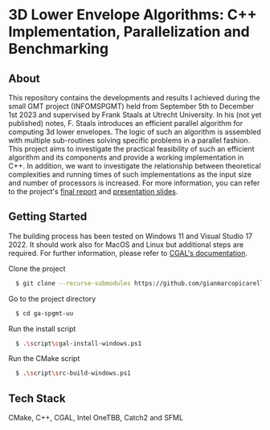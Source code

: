# 3D Lower Envelope Algorithms: C++ Implementation, Parallelization and Benchmarking 
## About

This repository contains the developments and results I achieved during the small GMT project (INFOMSPGMT) held from September 5th to December 1st 2023 and supervised by Frank Staals at Utrecht University. In his (not yet published) notes, F. Staals introduces an efficient parallel algorithm for computing 3d lower envelopes. The logic of such an algorithm is assembled with multiple sub-routines solving specific problems in a parallel fashion. This project aims to investigate the practical feasibility of such an efficient algorithm and its components and provide a working implementation in C++. In addition, we want to investigate the relationship between theoretical complexities and running times of such implementations as the input size and number of processors is increased. For more information, you can refer to the project's [final report](https://github.com/gianmarcopicarella/ga-spgmt-uu/blob/main/final_project_report.pdf) and [presentation slides](https://github.com/gianmarcopicarella/ga-spgmt-uu/blob/main/slides_presentation.pdf).

## Getting Started

The building process has been tested on Windows 11 and Visual Studio 17 2022. It should work also for MacOS and Linux but additional steps are required. For further information, please refer to [CGAL's documentation](https://github.com/gianmarcopicarella/ga-spgmt-uu/blob/main/FinalProjectReport.pdf).

Clone the project

```bash
  $ git clone --recurse-submodules https://github.com/gianmarcopicarella/ga-spgmt-uu.git
```

Go to the project directory

```bash
  $ cd ga-spgmt-uu
```

Run the install script

```bash
  $ .\script\cgal-install-windows.ps1
```

Run the CMake script

```bash
  $ .\script\src-build-windows.ps1
```

## Tech Stack
CMake, C++, CGAL, Intel OneTBB, Catch2 and SFML
